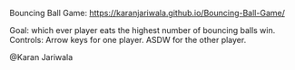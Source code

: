 Bouncing Ball Game: 
https://karanjariwala.github.io/Bouncing-Ball-Game/

Goal: which ever player eats the highest number of bouncing balls win.
Controls: Arrow keys for one player. ASDW for the other player.

@Karan Jariwala
